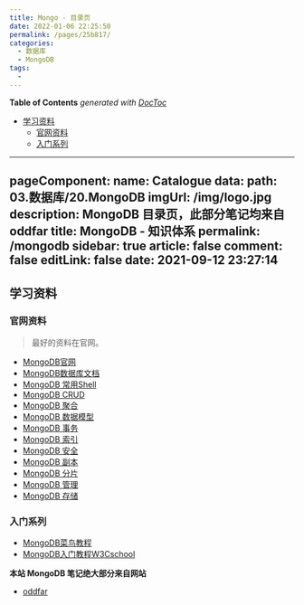 ```yaml
---
title: Mongo - 目录页
date: 2022-01-06 22:25:50
permalink: /pages/25b817/
categories:
  - 数据库
  - MongoDB
tags:
  - 
---
```

<!-- START doctoc generated TOC please keep comment here to allow auto update -->
<!-- DON'T EDIT THIS SECTION, INSTEAD RE-RUN doctoc TO UPDATE -->
**Table of Contents**  *generated with [DocToc](https://github.com/thlorenz/doctoc)*

- [学习资料](#%E5%AD%A6%E4%B9%A0%E8%B5%84%E6%96%99)
  - [官网资料](#%E5%AE%98%E7%BD%91%E8%B5%84%E6%96%99)
  - [入门系列](#%E5%85%A5%E9%97%A8%E7%B3%BB%E5%88%97)

<!-- END doctoc generated TOC please keep comment here to allow auto update -->

---
pageComponent: 
  name: Catalogue
  data: 
    path: 03.数据库/20.MongoDB
    imgUrl: /img/logo.jpg
    description: MongoDB 目录页，此部分笔记均来自oddfar
title: MongoDB - 知识体系
permalink: /mongodb
sidebar: true
article: false
comment: false
editLink: false
date: 2021-09-12 23:27:14
---



## 学习资料

### 官网资料

> 最好的资料在官网。

- [MongoDB官网](https://www.mongodb.com)
- [MongoDB数据库文档](https://docs.mongodb.com/manual/)
- [MongoDB 常用Shell](https://docs.mongodb.com/manual/mongo/)
- [MongoDB CRUD](https://docs.mongodb.com/manual/crud/)
- [MongoDB 聚合](https://docs.mongodb.com/manual/aggregation/)
- [MongoDB 数据模型](https://docs.mongodb.com/manual/core/data-modeling-introduction/)
- [MongoDB 事务](https://docs.mongodb.com/manual/core/transactions/)
- [MongoDB 索引](https://docs.mongodb.com/manual/indexes/)
- [MongoDB 安全](https://docs.mongodb.com/manual/security/)
- [MongoDB 副本](https://docs.mongodb.com/manual/replication/)
- [MongoDB 分片](https://docs.mongodb.com/manual/sharding/)
- [MongoDB 管理](https://docs.mongodb.com/manual/administration/)
- [MongoDB 存储](https://docs.mongodb.com/manual/storage/)

### 入门系列

- [MongoDB菜鸟教程](https://www.runoob.com/mongodb/mongodb-tutorial.html)
- [MongoDB入门教程W3Cschool](https://www.w3cschool.cn/mongodb/mongodb-1uxs37ih.html)



**本站 MongoDB 笔记绝大部分来自网站**

- [oddfar](https://note.oddfar.com/)

